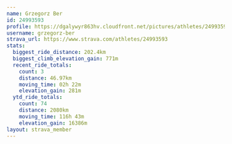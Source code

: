```yaml
---
name: Grzegorz Ber
id: 24993593
profile: https://dgalywyr863hv.cloudfront.net/pictures/athletes/24993593/7453165/11/large.jpg
username: grzegorz-ber
strava_url: https://www.strava.com/athletes/24993593
stats:
  biggest_ride_distance: 202.4km
  biggest_climb_elevation_gain: 771m
  recent_ride_totals:
    count: 3
    distance: 46.97km
    moving_time: 02h 22m
    elevation_gain: 281m
  ytd_ride_totals:
    count: 74
    distance: 2080km
    moving_time: 116h 43m
    elevation_gain: 16386m
layout: strava_member
--- 
```

